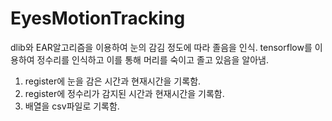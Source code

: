 # EyesMotionTracking
dlib와 EAR알고리즘을 이용하여 눈의 감김 정도에 따라 졸음을 인식.
tensorflow를 이용하여 정수리를 인식하고 이를 통해 머리를 숙이고 졸고 있음을 알아냄.
1. register에 눈을 감은 시간과 현재시간을 기록함.
2. register에 정수리가 감지된 시간과 현재시간을 기록함.
3. 배열을 csv파일로 기록함.
